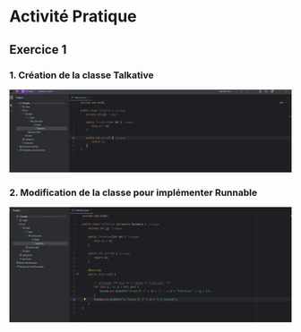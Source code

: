 <h1>Activité Pratique</h1>

<h2>Exercice 1</h2>

<h3>1. Création de la classe Talkative</h3>
<img src="captures/Classe-talkative.png">
<br/>
<h3>2. Modification de la classe pour implémenter Runnable</h3>
<img src="captures/Modif-Talkative-Runnable.png">